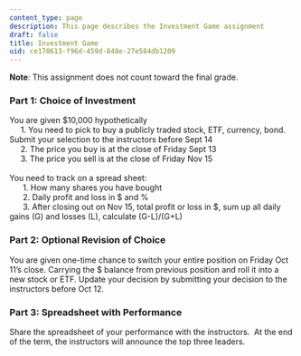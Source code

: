 ```yaml
---
content_type: page
description: This page describes the Investment Game assignment
draft: false
title: Investment Game
uid: ce178613-f96d-459d-848e-27e584db1209
---
```

**Note**: This assignment does not count toward the final grade. 

### Part 1: Choice of Investment 

You are given $10,000 hypothetically            
     1. You need to pick to buy a publicly traded stock, ETF, currency, bond. Submit your selection to the instructors before Sept 14            
     2. The price you buy is at the close of Friday Sept 13            
     3. The price you sell is at the close of Friday Nov 15      
           
You need to track on a spread sheet:            
      1. How many shares you have bought            
      2. Daily profit and loss in $ and %            
      3. After closing out on Nov 15, total profit or loss in $, sum up all daily gains (G) and losses (L), calculate (G-L)/(G+L)

### Part 2: Optional Revision of Choice

You are given one-time chance to switch your entire position on Friday Oct 11’s close. Carrying the $ balance from previous position and roll it into a new stock or ETF. Update your decision by submitting your decision to the instructors before Oct 12.

### Part 3: Spreadsheet with Performance

Share the spreadsheet of your performance with the instructors.  At the end of the term, the instructors will announce the top three leaders.